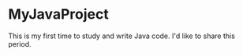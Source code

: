 # MyJavaProject
This is my first time to study and write Java code. I'd like to share this period. 
